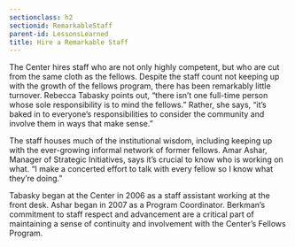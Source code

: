 ```yaml
---
sectionclass: h2
sectionid: RemarkableStaff
parent-id: LessonsLearned
title: Hire a Remarkable Staff
---
```

The Center hires staff who are not only highly competent, but who are cut from the same cloth as the fellows. Despite the staff count not keeping up with the growth of the fellows program, there has been remarkably little turnover.
Rebecca Tabasky points out, “there isn’t one full-time person whose sole responsibility is to mind the fellows.” Rather, she says, “it’s baked in to everyone’s responsibilities to consider the community and involve them in ways that make sense.”

The staff houses much of the institutional wisdom, including keeping up with the ever-growing informal network of former fellows. Amar Ashar, Manager of Strategic Initiatives, says it’s crucial to know who is working on what. “I make a concerted effort to talk with every fellow so I know what they’re doing.”

Tabasky began at the Center in 2006 as a staff assistant working at the front desk. Ashar began in 2007 as a Program Coordinator. Berkman’s commitment to staff respect and advancement are a critical part of maintaining a sense of continuity and involvement with the Center’s Fellows Program.
